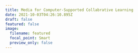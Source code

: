 ```yaml
---
title: Media for Computer-Supported Collabrative Learning
date: 2021-10-03T04:26:10.895Z
draft: false
featured: false
image:
  filename: featured
  focal_point: Smart
  preview_only: false
---
```

